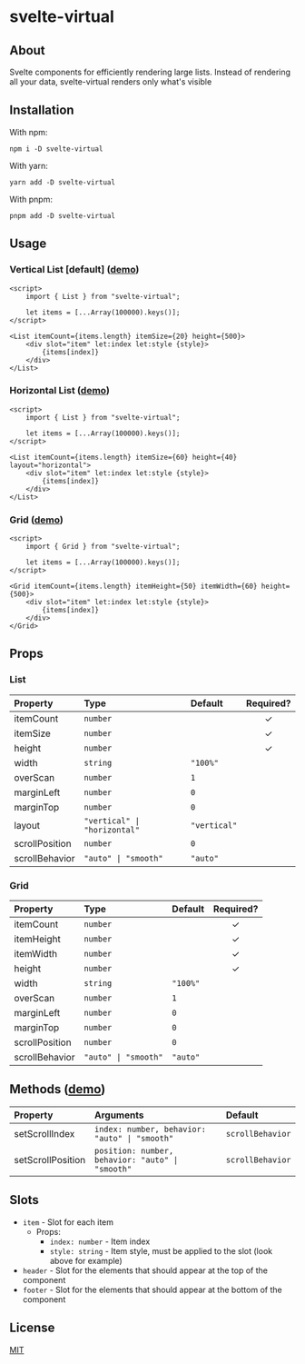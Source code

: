 # svelte-virtual

## About

Svelte components for efficiently rendering large lists. Instead of rendering all your data, svelte-virtual renders only what's visible

## Installation

With npm:

```
npm i -D svelte-virtual
```

With yarn:

```
yarn add -D svelte-virtual
```

With pnpm:

```
pnpm add -D svelte-virtual
```

## Usage

### Vertical List [default] ([demo](https://svelte.dev/repl/70b159e914024f869180c28b8e7eb92d))

```svelte
<script>
	import { List } from "svelte-virtual";

	let items = [...Array(100000).keys()];
</script>

<List itemCount={items.length} itemSize={20} height={500}>
	<div slot="item" let:index let:style {style}>
		{items[index]}
	</div>
</List>
```

### Horizontal List ([demo](https://svelte.dev/repl/160a5bf2e2a8484c8ffd03b219f5eb27))

```svelte
<script>
	import { List } from "svelte-virtual";

	let items = [...Array(100000).keys()];
</script>

<List itemCount={items.length} itemSize={60} height={40} layout="horizontal">
	<div slot="item" let:index let:style {style}>
		{items[index]}
	</div>
</List>
```

### Grid ([demo](https://svelte.dev/repl/8e2b877da06c4532ae50482236abbcac))

```svelte
<script>
	import { Grid } from "svelte-virtual";

	let items = [...Array(100000).keys()];
</script>

<Grid itemCount={items.length} itemHeight={50} itemWidth={60} height={500}>
	<div slot="item" let:index let:style {style}>
		{items[index]}
	</div>
</Grid>
```

## Props

### List

| Property       | Type                         | Default      | Required? |
| :------------- | :--------------------------- | :----------- | :-------: |
| itemCount      | `number`                     |              |     ✓     |
| itemSize       | `number`                     |              |     ✓     |
| height         | `number`                     |              |     ✓     |
| width          | `string`                     | `"100%"`     |           |
| overScan       | `number`                     | `1`          |           |
| marginLeft     | `number`                     | `0`          |           |
| marginTop      | `number`                     | `0`          |           |
| layout         | `"vertical" \| "horizontal"` | `"vertical"` |           |
| scrollPosition | `number`                     | `0`          |           |
| scrollBehavior | `"auto" \| "smooth"`         | `"auto"`     |           |

### Grid

| Property       | Type                 | Default  | Required? |
| :------------- | :------------------- | :------- | :-------: |
| itemCount      | `number`             |          |     ✓     |
| itemHeight     | `number`             |          |     ✓     |
| itemWidth      | `number`             |          |     ✓     |
| height         | `number`             |          |     ✓     |
| width          | `string`             | `"100%"` |           |
| overScan       | `number`             | `1`      |           |
| marginLeft     | `number`             | `0`      |           |
| marginTop      | `number`             | `0`      |           |
| scrollPosition | `number`             | `0`      |           |
| scrollBehavior | `"auto" \| "smooth"` | `"auto"` |           |

## Methods ([demo](https://svelte.dev/repl/8efc42f67dc5493aabe465c589af62e7))

| Property          | Arguments                                        | Default          |
| :---------------- | :----------------------------------------------- | :--------------- |
| setScrollIndex    | `index: number, behavior: "auto" \| "smooth"`    | `scrollBehavior` |
| setScrollPosition | `position: number, behavior: "auto" \| "smooth"` | `scrollBehavior` |

## Slots

-   `item` - Slot for each item
    -   Props:
        -   `index: number` - Item index
        -   `style: string` - Item style, must be applied to the slot (look above for example)
-   `header` - Slot for the elements that should appear at the top of the component
-   `footer` - Slot for the elements that should appear at the bottom of the component

## License

[MIT](./LICENSE)
